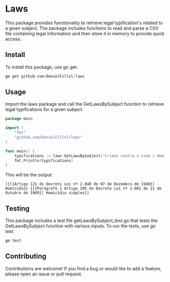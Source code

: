 # Laws
This package provides functionality to retrieve legal typification's related to a given subject. The package includes functions to read and parse a CSV file containing legal information and then store it in memory to provide quick access.

## Install
To install this package, use go get:
``` go
go get github.com/DanielFillol/laws
``` 

## Usage
Import the laws package and call the GetLawsBySubject function to retrieve legal typifications for a given subject.
```go
package main

import (
	"fmt"
	"github.com/DanielFillol/laws"
)

func main() {
	typifications := laws.GetLawsBySubject("Crimes contra a vida / Homicídio Simples")
	fmt.Println(typifications)
}
```
This will be the output:
```
[{[{Artigo 121 do Decreto Lei nº 2.848 de 07 de Dezembro de 1940}] Homicídio} {[{Parágrafo 1 Artigo 205 do Decreto Lei nº 1.001 de 21 de Outubro de 1969}] Homicídio simples}]
```

## Testing
This package includes a test file getLawsBySubject_test.go that tests the GetLawsBySubject function with various inputs. To run the tests, use go test:
```go
go test
```

## Contributing
Contributions are welcome! If you find a bug or would like to add a feature, please open an issue or pull request.
